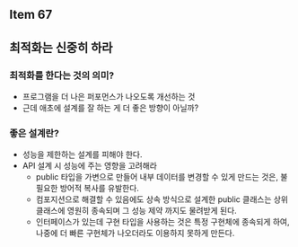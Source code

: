 ## Item 67
## 최적화는 신중히 하라

### 최적화를 한다는 것의 의미?
- 프로그램을 더 나은 퍼포먼스가 나오도록 개선하는 것
- 근데 애초에 설계를 잘 하는 게 더 좋은 방향이 아닐까?

### 좋은 설계란?
- 성능을 제한하는 설계를 피해야 한다.
- API 설계 시 성능에 주는 영향을 고려해라
  - public 타입을 가변으로 만들어 내부 데이터를 변경할 수 있게 만드는 것은, 불필요한 방어적 복사를 유발한다.
  - 컴포지션으로 해결할 수 있음에도 상속 방식으로 설계한 public 클래스는 상위 클래스에 영원히 종속되며 그 성능 제약 까지도 물려받게 된다.
  - 인터페이스가 있는데 구현 타입을 사용하는 것은 특정 구현체에 종속되게 하여, 나중에 더 빠른 구현체가 나오더라도 이용하지 못하게 만든다.